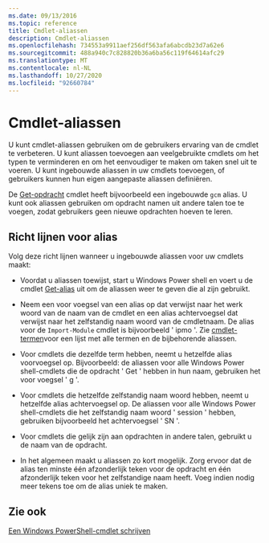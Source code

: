 ```yaml
---
ms.date: 09/13/2016
ms.topic: reference
title: Cmdlet-aliassen
description: Cmdlet-aliassen
ms.openlocfilehash: 734553a9911aef256df563afa6abcdb23d7a62e6
ms.sourcegitcommit: 488a940c7c828820b36a6ba56c119f64614afc29
ms.translationtype: MT
ms.contentlocale: nl-NL
ms.lasthandoff: 10/27/2020
ms.locfileid: "92660784"
---
```

# <a name="cmdlet-aliases"></a>Cmdlet-aliassen

U kunt cmdlet-aliassen gebruiken om de gebruikers ervaring van de cmdlet te verbeteren. U kunt aliassen toevoegen aan veelgebruikte cmdlets om het typen te verminderen en om het eenvoudiger te maken om taken snel uit te voeren. U kunt ingebouwde aliassen in uw cmdlets toevoegen, of gebruikers kunnen hun eigen aangepaste aliassen definiëren.

De [Get-opdracht](/powershell/module/microsoft.powershell.core/get-command) cmdlet heeft bijvoorbeeld een ingebouwde `gcm` alias. U kunt ook aliassen gebruiken om opdracht namen uit andere talen toe te voegen, zodat gebruikers geen nieuwe opdrachten hoeven te leren.

## <a name="alias-guidelines"></a>Richt lijnen voor alias

Volg deze richt lijnen wanneer u ingebouwde aliassen voor uw cmdlets maakt:

- Voordat u aliassen toewijst, start u Windows Power shell en voert u de cmdlet [Get-alias](/powershell/module/Microsoft.PowerShell.Utility/Get-Alias) uit om de aliassen weer te geven die al zijn gebruikt.

- Neem een voor voegsel van een alias op dat verwijst naar het werk woord van de naam van de cmdlet en een alias achtervoegsel dat verwijst naar het zelfstandig naam woord van de cmdletnaam. De alias voor de `Import-Module` cmdlet is bijvoorbeeld ' ipmo '. Zie [cmdlet-termen](./approved-verbs-for-windows-powershell-commands.md)voor een lijst met alle termen en de bijbehorende aliassen.

- Voor cmdlets die dezelfde term hebben, neemt u hetzelfde alias voorvoegsel op. Bijvoorbeeld: de aliassen voor alle Windows Power shell-cmdlets die de opdracht ' Get ' hebben in hun naam, gebruiken het voor voegsel ' g '.

- Voor cmdlets die hetzelfde zelfstandig naam woord hebben, neemt u hetzelfde alias achtervoegsel op. De aliassen voor alle Windows Power shell-cmdlets die het zelfstandig naam woord ' session ' hebben, gebruiken bijvoorbeeld het achtervoegsel ' SN '.

- Voor cmdlets die gelijk zijn aan opdrachten in andere talen, gebruikt u de naam van de opdracht.

- In het algemeen maakt u aliassen zo kort mogelijk. Zorg ervoor dat de alias ten minste één afzonderlijk teken voor de opdracht en één afzonderlijk teken voor het zelfstandige naam heeft. Voeg indien nodig meer tekens toe om de alias uniek te maken.

## <a name="see-also"></a>Zie ook

[Een Windows PowerShell-cmdlet schrijven](./writing-a-windows-powershell-cmdlet.md)

